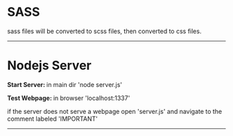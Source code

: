 <h1> SASS </h1>
<p> sass files will be converted to scss files, then converted to css files. </p>

<hr>

<h1> Nodejs Server </h1>
<p> <b> Start Server: </b> in main dir 'node server.js' </p>
<p> <b> Test Webpage: </b> in browser 'localhost:1337'
<p> if the server does not serve a webpage open 'server.js' 
and navigate to the comment labeled 'IMPORTANT' </p>
<hr>
